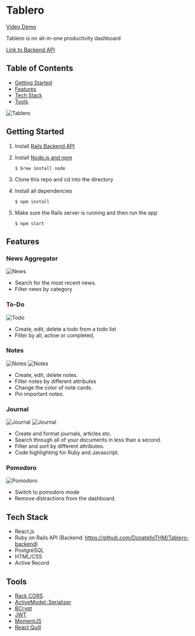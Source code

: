 # Tablero
[Video Demo](https://www.youtube.com/watch?v=cCPrYWB_dHU)

Tablero is nn all-in-one productivity dashboard

[Link to Backend API](https://github.com/DonatelloTHM/Tablero-backend)


## Table of Contents
* [Getting Started](#getting-started)
* [Features](#features)
* [Tech Stack](#tech-stack)
* [Tools](#tools)

![Tablero](https://i.ibb.co/ctw5CYF/Screen-Shot-2020-12-12-at-7-59-12-PM.png)

<a name="getting-started"/>

## Getting Started
1. Install [Rails Backend API](https://github.com/DonatelloTHM/Tablero-backend)
2. Install [Node.js and npm](https://www.npmjs.com/get-npm)

    ```$ brew install node```
    
3. Clone this repo and cd into the directory
4. Install all dependencies

    ```$ npm install```

5. Make sure the Rails server is running and then run the app

    ```$ npm start```
    
<a name="features"/>

## Features

### News Aggregator
![News](https://i.ibb.co/wJzV9Nv/newsgif.gif)
* Search for the most recent news. 
* Filter news by category

### To-Do
![Todo](https://i.ibb.co/QXzpB1r/todo.gif)
* Create, edit, delete a todo from a todo list
* Filter by all, active or completed, 

### Notes
![Notes](https://i.ibb.co/cwyffHZ/ezgif-com-gif-maker-2.gif)
![Notes](https://i.ibb.co/k8TJYzj/notesfilter.gif)
* Create, edit, delete notes.
* Filter notes by different attributes
* Change the color of note cards.
* Pin important notes.

### Journal
![Journal](https://i.ibb.co/60Df3rV/Screen-Shot-2020-12-12-at-8-06-07-PM.png)
![Journal](https://i.ibb.co/g607QN2/journalgif.gif)
* Create and format journals, articles etc.
* Search through all of your documents in less than a second.
* Filter and sort by different attributes.
* Code highlighting for Ruby and Javascript.

### Pomodoro
![Pomodoro](https://i.ibb.co/Tg8SVhQ/pomodoro.gif)
* Switch to pomodoro mode
* Remove distractions from the dashboard.

<a name="tech-stack"/>

## Tech Stack
* React.js
* Ruby on Rails API (Backend: https://github.com/DonatelloTHM/Tablero-backend)
* PostgreSQL
* HTML/CSS
* Active Record

<a name="tools"/>

## Tools
* [Rack CORS](https://github.com/cyu/rack-cors)
* [ActiveModel::Serializer](https://github.com/rails-api/active_model_serializers)
* [BCrypt](https://github.com/codahale/bcrypt-ruby)
* [JWT](https://github.com/jwt/ruby-jwt)
* [MomentJS](https://momentjs.com/)
* [React Quill](https://github.com/zenoamaro/react-quill)
